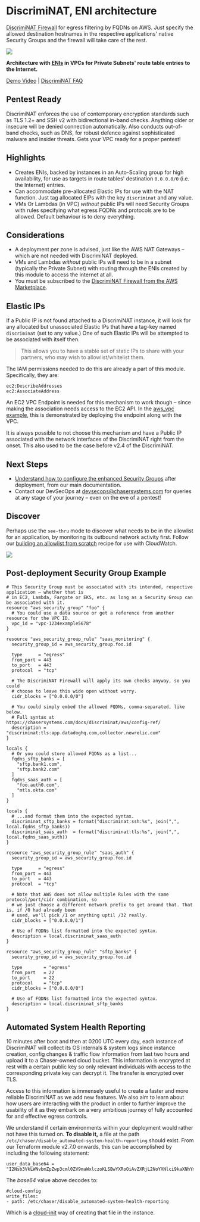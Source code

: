 # DiscrimiNAT, ENI architecture

[DiscrimiNAT Firewall](https://chasersystems.com/discriminat/) for egress filtering by FQDNs on AWS. Just specify the allowed destination hostnames in the respective applications' native Security Groups and the firewall will take care of the rest.

![](https://chasersystems.com/img/aws-protocol-tls.gif)

**Architecture with [ENIs](https://docs.aws.amazon.com/AWSEC2/latest/UserGuide/using-eni.html) in VPCs for Private Subnets' route table entries to the Internet.**

[Demo Video](https://chasersystems.com/discriminat/aws/demo/) | [DiscrimiNAT FAQ](https://chasersystems.com/discriminat/faq/)

## Pentest Ready

DiscrimiNAT enforces the use of contemporary encryption standards such as TLS 1.2+ and SSH v2 with bidirectional in-band checks. Anything older or insecure will be denied connection automatically. Also conducts out-of-band checks, such as DNS, for robust defence against sophisticated malware and insider threats. Gets your VPC ready for a proper pentest!

## Highlights

* Creates ENIs, backed by instances in an Auto-Scaling group for high availability, for use as targets in route tables' destination `0.0.0.0/0` (i.e. the Internet) entries.
* Can accommodate pre-allocated Elastic IPs for use with the NAT function. Just tag allocated EIPs with the key `discriminat` and any value.
* VMs Or Lambdas (in VPC) _without_ public IPs will need Security Groups with rules specifying what egress FQDNs and protocols are to be allowed. Default behaviour is to deny everything.

## Considerations

* A deployment per zone is advised, just like the AWS NAT Gateways – which are not needed with DiscrimiNAT deployed.
* VMs and Lambdas _without_ public IPs will need to be in a subnet (typically the Private Subnet) with routing through the ENIs created by this module to access the Internet at all.
* You must be subscribed to the [DiscrimiNAT Firewall from the AWS Marketplace](https://aws.amazon.com/marketplace/pp/prodview-gdrdl5m67w6vg).

## Elastic IPs

If a Public IP is not found attached to a DiscrimiNAT instance, it will look for any allocated but unassociated Elastic IPs that have a tag-key named `discriminat` (set to any value.) One of such Elastic IPs will be attempted to be associated with itself then.

>This allows you to have a stable set of static IPs to share with your partners, who may wish to allowlist/whitelist them.

The IAM permissions needed to do this are already a part of this module. Specifically, they are:

```
ec2:DescribeAddresses
ec2:AssociateAddress
```

An EC2 VPC Endpoint is needed for this mechanism to work though – since making the association needs access to the EC2 API. In the [aws_vpc example](examples/aws_vpc/), this is demonstrated by deploying the endpoint along with the VPC.

It is always possible to not choose this mechanism and have a Public IP associated with the network interfaces of the DiscrimiNAT right from the onset. This also used to be the case before v2.4 of the DiscrimiNAT.

## Next Steps

* [Understand how to configure the enhanced Security Groups](https://chasersystems.com/docs/discriminat/aws/config-ref/) after deployment, from our main documentation.
* Contact our DevSecOps at devsecops@chasersystems.com for queries at any stage of your journey – even on the eve of a pentest!

## Discover

Perhaps use the `see-thru` mode to discover what needs to be in the allowlist for an application, by monitoring its outbound network activity first. Follow our [building an allowlist from scratch](https://chasersystems.com/docs/discriminat/aws/logs-ref/#building-an-allowlist-from-scratch-video-version) recipe for use with CloudWatch.

![](https://chasersystems.com/img/aws-see-thru.gif)

## Post-deployment Security Group Example

```hcl
# This Security Group must be associated with its intended, respective application – whether that is
# in EC2, Lambda, Fargate or EKS, etc. as long as a Security Group can be associated with it.
resource "aws_security_group" "foo" {
  # You could use a data source or get a reference from another resource for the VPC ID.
  vpc_id = "vpc-1234example5678"
}

resource "aws_security_group_rule" "saas_monitoring" {
  security_group_id = aws_security_group.foo.id

  type      = "egress"
  from_port = 443
  to_port   = 443
  protocol  = "tcp"

  # The DiscrimiNAT Firewall will apply its own checks anyway, so you could
  # choose to leave this wide open without worry.
  cidr_blocks = ["0.0.0.0/0"]

  # You could simply embed the allowed FQDNs, comma-separated, like below.
  # Full syntax at https://chasersystems.com/docs/discriminat/aws/config-ref/
  description = "discriminat:tls:app.datadoghq.com,collector.newrelic.com"
}

locals {
  # Or you could store allowed FQDNs as a list...
  fqdns_sftp_banks = [
    "sftp.bank1.com",
    "sftp.bank2.com"
  ]
  fqdns_saas_auth = [
    "foo.auth0.com",
    "mtls.okta.com"
  ]
}

locals {
  # ...and format them into the expected syntax.
  discriminat_sftp_banks = format("discriminat:ssh:%s", join(",", local.fqdns_sftp_banks))
  discriminat_saas_auth  = format("discriminat:tls:%s", join(",", local.fqdns_saas_auth))
}

resource "aws_security_group_rule" "saas_auth" {
  security_group_id = aws_security_group.foo.id

  type      = "egress"
  from_port = 443
  to_port   = 443
  protocol  = "tcp"

  # Note that AWS does not allow multiple Rules with the same protocol/port/cidr combination, so
  # we just choose a different network prefix to get around that. That is, if /0 had already been
  # used, we'll pick /1 or anything uptil /32 really.
  cidr_blocks = ["0.0.0.0/1"]

  # Use of FQDNs list formatted into the expected syntax.
  description = local.discriminat_saas_auth
}

resource "aws_security_group_rule" "sftp_banks" {
  security_group_id = aws_security_group.foo.id

  type        = "egress"
  from_port   = 22
  to_port     = 22
  protocol    = "tcp"
  cidr_blocks = ["0.0.0.0/0"]

  # Use of FQDNs list formatted into the expected syntax.
  description = local.discriminat_sftp_banks
}
```

## Automated System Health Reporting

10 minutes after boot and then at 0200 UTC every day, each instance of DiscrimiNAT will collect its OS internals & system logs since instance creation, config changes & traffic flow information from last two hours and upload it to a Chaser-owned cloud bucket. This information is encrypted at rest with a certain public key so only relevant individuals with access to the corresponding private key can decrypt it. The transfer is encrypted over TLS.

Access to this information is immensely useful to create a faster and more reliable DiscrimiNAT as we add new features. We also aim to learn about how users are interacting with the product in order to further improve the usability of it as they embark on a very ambitious journey of fully accounted for and effective egress controls.

We understand if certain environments within your deployment would rather not have this turned on. **To disable it,** a file at the path `/etc/chaser/disable_automated-system-health-reporting` should exist. From our Terraform module v2.7.0 onwards, this can be accomplished by including the following statement:

```
user_data_base64 = "I2Nsb3VkLWNvbmZpZwp3cml0ZV9maWxlczoKLSBwYXRoOiAvZXRjL2NoYXNlci9kaXNhYmxlX2F1dG9tYXRlZC1zeXN0ZW0taGVhbHRoLXJlcG9ydGluZwo="
```

The _base64_ value above decodes to:

```
#cloud-config
write_files:
- path: /etc/chaser/disable_automated-system-health-reporting
```

Which is a [cloud-init](https://cloudinit.readthedocs.io/en/latest/reference/examples.html) way of creating that file in the instance.

